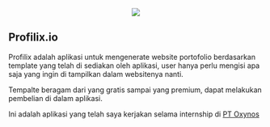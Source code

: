 <p align="center">
  <img src="https://github.com/Angga-Nugraha/PROFILIX.IO/assets/76716099/db2a30c9-e1fb-4a04-b59b-2856277f0a42" />
</p>

<h2>Profilix.io</h2>
<p>Profilix adalah aplikasi untuk mengenerate website portofolio berdasarkan template yang telah di sediakan oleh aplikasi, user hanya perlu mengisi apa saja yang ingin di tampilkan dalam websitenya nanti.
</p>
<p>Tempalte beragam dari yang gratis sampai yang premium, dapat melakukan pembelian di dalam aplikasi.</p>
<p>Ini adalah aplikasi yang telah saya kerjakan selama internship di <a href="https://www.linkedin.com/company/oxinos/">PT Oxynos</a> </p>
